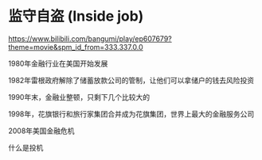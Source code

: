 # 监守自盗 (Inside job)


https://www.bilibili.com/bangumi/play/ep607679?theme=movie&spm_id_from=333.337.0.0

1980年金融行业在美国开始发展

1982年雷根政府解除了储蓄放款公司的管制，让他们可以拿储户的钱去风险投资

1990年末，金融业整顿，只剩下几个比较大的

1998年，花旗银行和旅行家集团合并成为花旗集团，世界上最大的金融服务公司



2008年美国金融危机

什么是投机